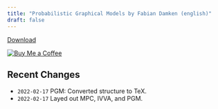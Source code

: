 ```yaml
---
title: "Probabilistic Graphical Models by Fabian Damken (english)"
draft: false
---
```


[Download](pgm-summary.pdf)

[![Buy Me a Coffee](https://cdn.ko-fi.com/cdn/kofi1.png?v=3)](https://ko-fi.com/fdamken)

## Recent Changes
- `2022-02-17` PGM: Converted structure to TeX.
- `2022-02-17` Layed out MPC, IVVA, and PGM.
